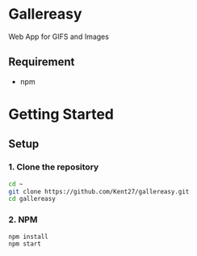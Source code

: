 # Gallereasy

Web App for GIFS and Images

## Requirement

- npm

# Getting Started

## Setup

### **1. Clone the repository**

```bash
cd ~
git clone https://github.com/Kent27/gallereasy.git
cd gallereasy
```

### **2. NPM**

```bash
npm install
npm start
```

